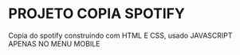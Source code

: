 # PROJETO COPIA SPOTIFY 

Copia do spotify construindo com HTML E CSS, usado JAVASCRIPT APENAS NO MENU MOBILE